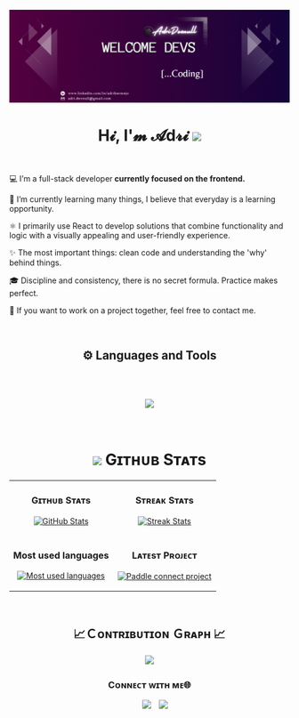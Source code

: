 <!--BANNER-->
![Adri-devnull Banner Image](https://github.com/Adri-devnull/Adri-devnull/blob/main/banner-github-purple.PNG)

<!--HEADER NAME-->
<h1 align="center">
H𝓲, I'𝓶 𝓐d𝓻𝓲
  <img src = "https://media2.giphy.com/media/QssGEmpkyEOhBCb7e1/giphy.gif?cid=ecf05e47a0n3gi1bfqntqmob8g9aid1oyj2wr3ds3mg700bl&rid=giphy.gif" width = 26px> 
</h1>

<br>
<!--START INTRO-->               
<p>💻 I’m a full-stack developer<b> currently focused on the frontend. </b> </p>
<p>🌱 I’m currently learning many things, I believe that everyday is a learning opportunity. </p>
<p>⚛️ I primarily use React to develop solutions that combine functionality and logic with a visually appealing and user-friendly experience.</p>
<p>✨ The most important things: clean code and understanding the 'why' behind things.</p>
<p>🎓 Discipline and consistency, there is no secret formula. Practice makes perfect.</p>
<p>💬 If you want to work on a project together, feel free to contact me.</p>

<br>

<!--LANGUAGES & TOOLS SECTION-->       
<h2 align="center">⚙️ Languages and Tools</h2> 
<br><br>
<p align="center">
<img width="500px"  src="https://skillicons.dev/icons?i=html,css,js,react,nodejs,express,mongodb,github,git,npm,figma,vscode&perline=6"  />
</p>
<br />

<!--GITHUB STATS TABLE--> 
<h1 align="center"><img src="https://media.giphy.com/media/iY8CRBdQXODJSCERIr/giphy.gif" width="40" align= "center"><b> Gɪᴛʜᴜʙ Sᴛᴀᴛs </b></h1>

<table width="100%">
  <tr>
    <td width="50%">
      <h3 align="center"><strong>Gɪᴛʜᴜʙ Sᴛᴀᴛs</strong></h3>
      <p align="center">
        <a href="https://github.com/Adri-devnull">
          <img align="center" src="https://github-readme-stats.vercel.app/api?username=Adri-devnull&count_private=true&show_icons=true&theme=nightowl" alt="GitHub Stats" />
        </a>
      </p>
    </td>
    <td width="50%">
      <h3 align="center"><strong>Sᴛʀᴇᴀᴋ Sᴛᴀᴛs</strong></h3>
      <p align="center">
        <a href="https://github.com/Adri-devnull">
          <img align="center" src="https://streak-stats.demolab.com?user=Adri-devnull&theme=nightowl" alt="Streak Stats" />
        </a>
      </p>
    </td>
  </tr>
  <tr>
  <td width="50%">
      <h3 align="center"><strong>Most used languages</strong></h3>
      <p align="center">
        <a href="https://github.com/Adri-devnull">
          <img align="center" height ="176px" src="https://github-readme-stats.vercel.app/api/top-langs?username=Adri-devnull&show_icons=true&theme=nightowl&locale=en&layout=compact" alt="Most used languages" />
        </a>
      </p>
    </td>
    <td width="50%">
      <h3 align="center"><strong>Lᴀᴛᴇsᴛ Pʀᴏᴊᴇᴄᴛ</strong></h3>
      <p align="center">
        <a href="https://github.com/Adri-devnull/paddle-connect-final-project">
          <img align="center" width="470" src="https://github-readme-stats.vercel.app/api/pin/?username=Adri-devnull&repo=paddle-connect-final-project&theme=nightowl&show_owner=true" alt="Paddle connect project" />
        </a>
      </p>
    </td>
  </tr>
</table>
<br />

<!--CONTRIBUTION GRAPH-->
<h2 align="center">📈Ｃᴏɴᴛʀɪʙᴜᴛɪᴏɴ Ｇʀᴀᴘʜ 📈</h2>
<div align="center">
    <img src="https://github-readme-activity-graph.vercel.app/graph?username=Adri-devnull&bg_color=011627&color=79d3c3&line=c792ea&point=ffeb95&area=true&hide_border=false" border-radius="15">
</div>

<!--CONTACT SECTION--> 
<h3 align="center" >Cᴏɴɴᴇᴄᴛ ᴡɪᴛʜ ᴍᴇ🌐 </h3>
<p align="center">
 <div align="center"  class="icons-social" style="margin-left: 10px;">
        <a target="_blank" href="https://www.linkedin.com/in/adribermejo">
	<img width="45px" src="https://img.icons8.com/doodle/40/000000/linkedin--v2.png" style="margin-left: 10px;" ></a>
        <a style="margin-left: 10px;" target="_blank" href="https://github.com/Adri-devnull">
	<img  width="45px" src="https://img.icons8.com/doodle/40/000000/github--v1.png"></a>
</div>
</p>

